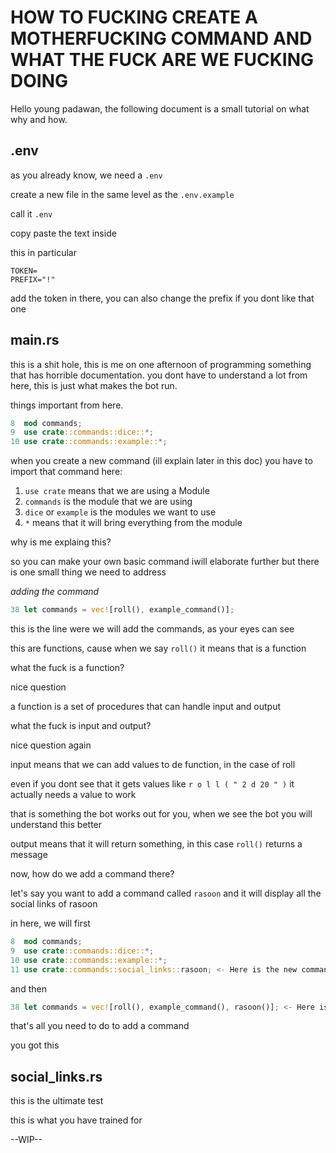 # HOW TO FUCKING CREATE A MOTHERFUCKING COMMAND AND WHAT THE FUCK ARE WE FUCKING DOING

Hello young padawan, the following document is a small tutorial on what why and how.


## .env
as you already know, we need a `.env`

create a new file in the same level as the `.env.example`

call it `.env`

copy paste the text inside

this in particular

```.env
TOKEN=
PREFIX="!"
```

add the token in there, you can also change the prefix if you dont like that one

## main.rs

this is a shit hole, this is me on one afternoon of programming something that has horrible documentation.
you dont have to understand a lot from here, this is just what makes the bot run.

things important from here.


```rust
8  mod commands;
9  use crate::commands::dice::*;
10 use crate::commands::example::*;
```

when you create a new command (ill explain later in this doc) you have to import that command here:
1. `use crate` means that we are using a Module
2. `commands` is the module that we are using
3. `dice` or `example` is the modules we want to use
4. `*` means that it will bring everything from the module

why is me explaing this?

so you can make your own basic command iwill elaborate further but there is one small thing we need to address

*adding the command*

```rust
38 let commands = vec![roll(), example_command()];
```

this is the line were we will add the commands, as your eyes can see

this are functions, cause when we say `roll()` it means that is a function

what the fuck is a function?

nice question

a function is a set of procedures that can handle input and output

what the fuck is input and output?

nice question again

input means that we can add values to de function, in the case of roll

even if you dont see that it gets values like `r o l l ( " 2 d 20 " )` it actually needs a value to work

that is something the bot works out for you, when we see the bot you will understand this better

output means that it will return something, in this case `roll()` returns a message

now, how do we add a command there?

let's say you want to add a command called `rasoon` and it will display all the social links of rasoon

in here, we will first

```rust
8  mod commands;
9  use crate::commands::dice::*;
10 use crate::commands::example::*;
11 use crate::commands::social_links::rasoon; <- Here is the new command
```
and then
```rust
38 let commands = vec![roll(), example_command(), rasoon()]; <- Here is the new command
```

that's all you need to do to add a command

you got this

## social_links.rs
this is the ultimate test

this is what you have trained for


--WIP--
